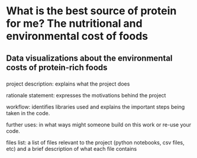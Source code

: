 # What is the best source of protein for me? The nutritional and environmental cost of foods
## Data visualizations about the environmental costs of protein-rich foods

### 

project description: explains what the project does

rationale statement: expresses the motivations behind the project

workflow: identifies libraries used and explains the important steps being taken in the code.

further uses: in what ways might someone build on this work or re-use your code.

files list: a list of files relevant to the project (python notebooks, csv files, etc) and a brief description of what each file contains
